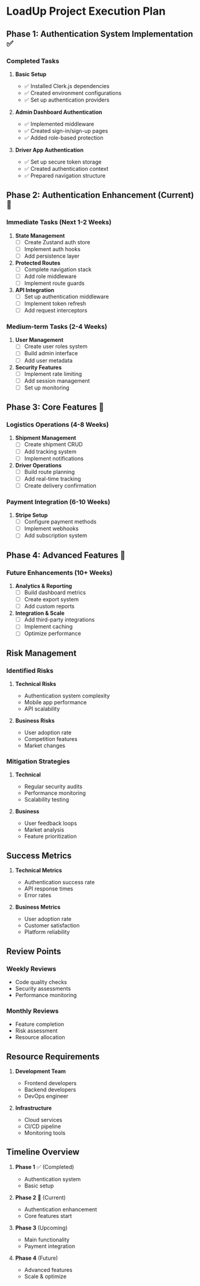 # LoadUp Project Execution Plan

## Phase 1: Authentication System Implementation ✅
### Completed Tasks
1. **Basic Setup**
   - ✅ Installed Clerk.js dependencies
   - ✅ Created environment configurations
   - ✅ Set up authentication providers

2. **Admin Dashboard Authentication**
   - ✅ Implemented middleware
   - ✅ Created sign-in/sign-up pages
   - ✅ Added role-based protection

3. **Driver App Authentication**
   - ✅ Set up secure token storage
   - ✅ Created authentication context
   - ✅ Prepared navigation structure

## Phase 2: Authentication Enhancement (Current) 🚀
### Immediate Tasks (Next 1-2 Weeks)
1. **State Management**
   - [ ] Create Zustand auth store
   - [ ] Implement auth hooks
   - [ ] Add persistence layer

2. **Protected Routes**
   - [ ] Complete navigation stack
   - [ ] Add role middleware
   - [ ] Implement route guards

3. **API Integration**
   - [ ] Set up authentication middleware
   - [ ] Implement token refresh
   - [ ] Add request interceptors

### Medium-term Tasks (2-4 Weeks)
1. **User Management**
   - [ ] Create user roles system
   - [ ] Build admin interface
   - [ ] Add user metadata

2. **Security Features**
   - [ ] Implement rate limiting
   - [ ] Add session management
   - [ ] Set up monitoring

## Phase 3: Core Features 🎯
### Logistics Operations (4-8 Weeks)
1. **Shipment Management**
   - [ ] Create shipment CRUD
   - [ ] Add tracking system
   - [ ] Implement notifications

2. **Driver Operations**
   - [ ] Build route planning
   - [ ] Add real-time tracking
   - [ ] Create delivery confirmation

### Payment Integration (6-10 Weeks)
1. **Stripe Setup**
   - [ ] Configure payment methods
   - [ ] Implement webhooks
   - [ ] Add subscription system

## Phase 4: Advanced Features 🔮
### Future Enhancements (10+ Weeks)
1. **Analytics & Reporting**
   - [ ] Build dashboard metrics
   - [ ] Create export system
   - [ ] Add custom reports

2. **Integration & Scale**
   - [ ] Add third-party integrations
   - [ ] Implement caching
   - [ ] Optimize performance

## Risk Management
### Identified Risks
1. **Technical Risks**
   - Authentication system complexity
   - Mobile app performance
   - API scalability

2. **Business Risks**
   - User adoption rate
   - Competition features
   - Market changes

### Mitigation Strategies
1. **Technical**
   - Regular security audits
   - Performance monitoring
   - Scalability testing

2. **Business**
   - User feedback loops
   - Market analysis
   - Feature prioritization

## Success Metrics
1. **Technical Metrics**
   - Authentication success rate
   - API response times
   - Error rates

2. **Business Metrics**
   - User adoption rate
   - Customer satisfaction
   - Platform reliability

## Review Points
### Weekly Reviews
- Code quality checks
- Security assessments
- Performance monitoring

### Monthly Reviews
- Feature completion
- Risk assessment
- Resource allocation

## Resource Requirements
1. **Development Team**
   - Frontend developers
   - Backend developers
   - DevOps engineer

2. **Infrastructure**
   - Cloud services
   - CI/CD pipeline
   - Monitoring tools

## Timeline Overview
1. **Phase 1** ✅ (Completed)
   - Authentication system
   - Basic setup

2. **Phase 2** 🚀 (Current)
   - Authentication enhancement
   - Core features start

3. **Phase 3** (Upcoming)
   - Main functionality
   - Payment integration

4. **Phase 4** (Future)
   - Advanced features
   - Scale & optimize 
